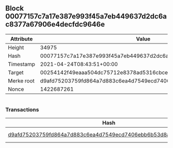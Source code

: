 ## Block 00077157c7a17e387e993f45a7eb449637d2dc6ac8377a67906e4decfdc9646e

Attribute | Value
--- | ---
Height | 34975
Hash | 00077157c7a17e387e993f45a7eb449637d2dc6ac8377a67906e4decfdc9646e
Timestamp | 2021-04-24T08:43:51+00:00
Target | 00254142f49eaaa504dc75712e8378ad5316cbcead634704b3734b6271167cc4
Merke root | d9afd75203759fd864a7d883c6ea4d7549ecd7406ebb6b53d8a55bf2e710f185
Nonce | 1422687261

```

```

### Transactions

Hash | Amount
--- | ---
[d9afd75203759fd864a7d883c6ea4d7549ecd7406ebb6b53d8a55bf2e710f185](d9afd75203759fd864a7d883c6ea4d7549ecd7406ebb6b53d8a55bf2e710f185.md) | 10.00000000 SKEPTI 
